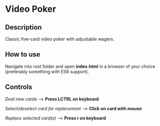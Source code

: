 # Video Poker

## Description
Classic five-card video poker with adjustable wagers.

## How to use
Navigate into root folder and open **index.html** in a browser of your choice (preferably something with ES6 support).

## Controls

*Deal new cards* --> **Press LCTRL on keyboard**

*Select/deselect card for replacement* --> **Click on card with mouse**

*Replace selected card(s)* --> **Press r on keyboard**
